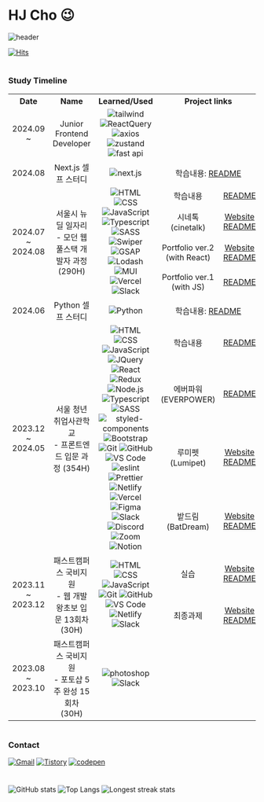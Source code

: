 # HJ Cho 😉

![header](https://capsule-render.vercel.app/api?type=soft&color=292d3e&height=200&section=header&text=Welcome%20to%20hjinn0813's%20GitHub!👋&fontSize=45&fontColor=c792ea)

[![Hits](https://hits.seeyoufarm.com/api/count/incr/badge.svg?url=https%3A%2F%2Fgithub.com%2Fhjinn0813&count_bg=%23c792ea&title_bg=%23555555&icon=&icon_color=%23E7E7E7&title=visit&edge_for-the-badge=false)](https://github.com/hjinn0813)

#

### Study Timeline

<table>
  <tr>
    <th style="text-align: center">Date</th>
    <th style="text-align: center">Name</th>
    <th style="text-align: center">Learned/Used</th>
    <th colspan="2" style="text-align: center">
      Project links
    </th>
  </tr>
  <tr>
    <td style="text-align: center">2024.09 ~</td>
    <td style="text-align: center">Junior Frontend Developer</td>
    <td style="text-align: center">
      <img src="https://img.shields.io/badge/Tailwind-06B6D4?style=flat-square&logo=TailwindCSS&logoColor=white" alt="tailwind">
      <img src="https://img.shields.io/badge/React_Query-FF4154?style=flat-square&logo=reactquery&logoColor=white" alt="ReactQuery
">
      <img src="https://img.shields.io/badge/Axios-5A29E4?style=flat-square&logo=axios&logoColor=white" alt="axios">
      <img src="https://img.shields.io/badge/Zustand-433E38?style=flat-square&logo=Zustand&logoColor=white" alt="zustand">
      <img src="https://img.shields.io/badge/Fast_API-009688?style=flat-square&logo=fastAPI&logoColor=white" alt="fast api">
    </td>
    <td colspan="2" style="text-align: center">
    </td>
  </tr>
  <tr>
    <td style="text-align: center">2024.08</td>
    <td style="text-align: center">Next.js 셀프 스터디</td>
    <td style="text-align: center">
      <img src="https://img.shields.io/badge/Next.js-000000?style=flat-square&logo=next.js&logoColor=white" alt="next.js">
    </td>
    <td colspan="2" style="text-align: center">
      학습내용: <a href="https://github.com/hjinn0813/nextjs-start" target="_blank">README
    </td>
  </tr>

  <!-- 뉴딜 -->
  <tr>
    <td rowspan="4" style="text-align: center">2024.07 <br>~ 2024.08</td>
    <td rowspan="4" style="text-align: center">서울시 뉴딜 일자리 <br>- 모던 웹 풀스택 개발자 과정 (290H)</td>
    <td rowspan="4" style="text-align: center">
      <img src="https://img.shields.io/badge/HTML-E34F26?style=flat-square&logo=html5&logoColor=white" alt="HTML">
      <img src="https://img.shields.io/badge/CSS-1572B6?style=flat-square&logo=css3&logoColor=white" alt="CSS">
      <img src="https://img.shields.io/badge/JavaScript-F7DF1E?style=flat-square&logo=javascript&logoColor=black" alt="JavaScript">
      <br/>
      <img src="https://img.shields.io/badge/TypeScript-3178C6?style=flat-square&logo=TypeScript&logoColor=white" alt="Typescript">
      <img src="https://img.shields.io/badge/SASS-CC6699?style=flat-square&logo=Sass&logoColor=white" alt="SASS">
      <br />
      <img src="https://img.shields.io/badge/Swiper-6332F6?style=flat-square&logo=swiper&logoColor=white" alt="Swiper">
      <img src="https://img.shields.io/badge/GSAP-88CE02?style=flat-square&logo=GreenSock&logoColor=white" alt="GSAP">
      <img src="https://img.shields.io/badge/lodash-3492FF?style=flat-square&logo=lodash&logoColor=white" alt="Lodash">
      <img src="https://img.shields.io/badge/MUI-007FFF?style=flat-square&logo=MUI&logoColor=white" alt="MUI">
      <img src="https://img.shields.io/badge/Vercel-000000?style=flat-square&logo=vercel&logoColor=white" alt="Vercel">
      <img src="https://img.shields.io/badge/Slack-4A154B?style=flat-square&logo=Slack&logoColor=white" alt="Slack">
    </td>
    <td style="text-align: center">학습내용</td>
    <td style="text-align: center">
      <a href="https://github.com/hjinn0813/newdeal" target="_blank">README
    </td>
  </tr>
  <tr>
    <td style="text-align: center">시네톡<br/>(cinetalk)</td>
    <td style="text-align: center">
      <a href="https://cinetalk.vercel.app" target="_blank">Website
      <br>
      <a href="https://github.com/hjinn0813/cinetalk" target="_blank">README
    </td>
  </tr>
  <tr>
    <td style="text-align: center">Portfolio ver.2<br/>(with React)</td>
    <td style="text-align: center">
      <a href="https://hjinn0813.vercel.app" target="_blank">Website
      <br>
      <a href="https://github.com/hjinn0813/portfolio" target="_blank">README
    </td>
  </tr>
  <tr>
    <td style="text-align: center">Portfolio ver.1<br/>(with JS)</td>
    <td style="text-align: center">
      <a href="https://github.com/hjinn0813/hjinn0813.github.io" target="_blank">README
    </td>
  </tr>

  <tr>
    <td style="text-align: center">2024.06</td>
    <td style="text-align: center">Python 셀프 스터디</td>
    <td style="text-align: center">
      <img src="https://img.shields.io/badge/Python-3776AB?style=flat-square&logo=python&logoColor=white" alt="Python">
    </td>
    <td colspan="2" style="text-align: center">
      학습내용: <a href="https://github.com/hjinn0813/python-start" target="_blank">README
    </td>
  </tr>

  <!-- 새싹 -->
  <tr>
    <td rowspan="4" style="text-align: center">2023.12 <br>~ 2024.05</td>
    <td rowspan="4" style="text-align: center">서울 청년취업사관학교 <br>- 프론트엔드 입문 과정 (354H)</td>
    <td rowspan="4" style="text-align: center">
      <img src="https://img.shields.io/badge/HTML-E34F26?style=flat-square&logo=html5&logoColor=white" alt="HTML">
      <img src="https://img.shields.io/badge/CSS-1572B6?style=flat-square&logo=css3&logoColor=white" alt="CSS">
      <img src="https://img.shields.io/badge/JavaScript-F7DF1E?style=flat-square&logo=javascript&logoColor=black" alt="JavaScript">
      <img src="https://img.shields.io/badge/JQuery-0769AD?style=flat-square&logo=jquery&logoColor=white" alt="JQuery">
      <br/>
      <img src="https://img.shields.io/badge/React-61DAFB?style=flat-square&logo=react&logoColor=black" alt="React">
      <img src="https://img.shields.io/badge/Redux-764ABC?style=flat-square&logo=Redux&logoColor=white" alt="Redux">
      <img src="https://img.shields.io/badge/Node.js-339933?style=flat-square&logo=node.js&logoColor=white" alt="Node.js">
      <img src="https://img.shields.io/badge/TypeScript-3178C6?style=flat-square&logo=TypeScript&logoColor=white" alt="Typescript">
      <br/>
      <img src="https://img.shields.io/badge/SASS-CC6699?style=flat-square&logo=Sass&logoColor=white" alt="SASS">
      <img src="https://img.shields.io/badge/styled_components-DB7093?style=flat-square&logo=styledcomponents&logoColor=white" alt="styled-components">
      <img src="https://img.shields.io/badge/Bootstrap-7952B3?style=flat-square&logo=bootstrap&logoColor=white" alt="Bootstrap">
      <br/>
      <img src="https://img.shields.io/badge/Git-F05032?style=flat-square&logo=git&logoColor=white" alt="Git">
      <img src="https://img.shields.io/badge/GitHub-181717?style=flat-square&logo=github&logoColor=white" alt="GitHub">
      <br/>
      <img src="https://img.shields.io/badge/VS_Code-007ACC?style=flat-square&logo=visual-studio-code&logoColor=white" alt="VS Code">
      <img src="https://img.shields.io/badge/ESLint-4B32C3?style=flat-square&logo=eslint&logoColor=white" alt="eslint">
      <img src="https://img.shields.io/badge/Prettier-F7B93E?style=flat-square&logo=prettier&logoColor=black" alt="Prettier">
      <br/>
      <img src="https://img.shields.io/badge/Netlify-00C7B7?style=flat-square&logo=netlify&logoColor=white" alt="Netlify">
      <img src="https://img.shields.io/badge/Vercel-000000?style=flat-square&logo=vercel&logoColor=white" alt="Vercel">
      <img src="https://img.shields.io/badge/Figma-F24E1E?style=flat-square&logo=figma&logoColor=white" alt="Figma">
      <br/>
      <img src="https://img.shields.io/badge/Slack-4A154B?style=flat-square&logo=Slack&logoColor=white" alt="Slack">
      <img src="https://img.shields.io/badge/Discord-5865F2?style=flat-square&logo=discord&logoColor=white" alt="Discord">
      <img src="https://img.shields.io/badge/Zoom-0B5CFF?style=flat-square&logo=zoom&logoColor=white" alt="Zoom">
      <img src="https://img.shields.io/badge/Notion-000000?style=flat-square&logo=notion&logoColor=white" alt="Notion">
    </td>
    <td style="text-align: center">학습내용</td>
    <td style="text-align: center">
      <a href="https://github.com/hjinn0813/SeSAC-GD-3rd" target="_blank">README
    </td>
  </tr>
  <tr>
    <td style="text-align: center">에버파워<br/>(EVERPOWER)</td>
    <td style="text-align: center">
      <a href="https://github.com/hjinn0813/EVERPOWER" target="_blank">README
    </td>
  </tr>
  <tr>
    <td style="text-align: center">루미펫<br/>(Lumipet)</td>
    <td style="text-align: center">
      <a href="https://lumipet.netlify.app/" target="_blank">Website
      <br>
      <a href="https://github.com/eun1230/sessac_B_teamproject" target="_blank">README
    </td>
  </tr>
  <tr>
    <td style="text-align: center">밭드림<br/>(BatDream)</td>
    <td style="text-align: center">
      <a href="https://batdream.vercel.app/" target="_blank">Website
      <br>
      <a href="https://github.com/treasure-2u/batDream" target="_blank">README
    </td>
  </tr>

  <!-- 패캠 -->
  <tr>
    <td rowspan="2" style="text-align: center">2023.11 <br>~ 2023.12</td>
    <td rowspan="2" style="text-align: center">패스트캠퍼스 국비지원 <br>- 웹 개발 왕초보 입문 13회차 (30H)</td>
    <td rowspan="2" style="text-align: center">
      <img src="https://img.shields.io/badge/HTML-E34F26?style=flat-square&logo=html5&logoColor=white" alt="HTML">
      <img src="https://img.shields.io/badge/CSS-1572B6?style=flat-square&logo=css3&logoColor=white" alt="CSS">
      <img src="https://img.shields.io/badge/JavaScript-F7DF1E?style=flat-square&logo=javascript&logoColor=black" alt="JavaScript">
      <br/>
      <img src="https://img.shields.io/badge/Git-F05032?style=flat-square&logo=git&logoColor=white" alt="Git">
      <img src="https://img.shields.io/badge/GitHub-181717?style=flat-square&logo=github&logoColor=white" alt="GitHub">
      <img src="https://img.shields.io/badge/VS_Code-007ACC?style=flat-square&logo=visual-studio-code&logoColor=white" alt="VS Code">
      <img src="https://img.shields.io/badge/Netlify-00C7B7?style=flat-square&logo=netlify&logoColor=white" alt="Netlify">
      <img src="https://img.shields.io/badge/Slack-4A154B?style=flat-square&logo=Slack&logoColor=white" alt="Slack">
    </td>
    <td style="text-align: center">실습</td>
    <td style="text-align: center">
      <a href="https://mbti-test-hjcho.netlify.app" target="_blank">Website
      <br>
      <a href="https://github.com/hjinn0813/mbti_test" target="_blank">README
    </td>
  </tr>
  <tr>
    <td style="text-align: center">최종과제</td>
    <td style="text-align: center">
      <a href="https://namecard-hjcho.netlify.app" target="_blank">Website
      <br>
      <a href="https://github.com/hjinn0813/namecard" target="_blank">README
    </td>
  </tr>
  <tr>
    <td style="text-align: center">2023.08 <br>~ 2023.10</td>
    <td style="text-align: center">패스트캠퍼스 국비지원 <br>- 포토샵 5주 완성 15회차 (30H)</td>
    <td style="text-align: center">
      <img src="https://img.shields.io/badge/Photoshop-31A8FF?style=flat-square&logo=adobephotoshop&logoColor=white" alt="photoshop">
      <img src="https://img.shields.io/badge/Slack-4A154B?style=flat-square&logo=Slack&logoColor=white" alt="Slack">
    </td>
    <td colspan="2" style="text-align: center"></td>
  </tr>
</table>
        
#

### Contact

[![Gmail](https://img.shields.io/badge/Gmail-D14836?style=for-the-badge&logo=Gmail&logoColor=white)](mailto:hjc3790@gmail.com)
[![Tistory](https://img.shields.io/badge/Tistory-ffb47a?style=for-the-badge&logo=tistory&logoColor=black)](https://hjinn0813.tistory.com/)
[![codepen](https://img.shields.io/badge/codepen-000000?style=for-the-badge&logo=codepen&logoColor=white)](https://codepen.io/hjinn0813)

#

![GitHub stats](https://github-readme-stats.vercel.app/api?username=hjinn0813&show_icons=true&theme=material-palenight)
![Top Langs](https://github-readme-stats.vercel.app/api/top-langs/?username=hjinn0813&layout=compact&theme=material-palenight)
![Longest streak stats](https://github-readme-streak-stats.herokuapp.com/?user=hjinn0813&theme=material-palenight)
